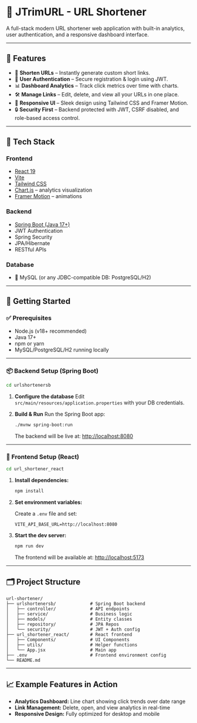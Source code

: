 # 🚀 JTrimURL - URL Shortener

A full-stack modern URL shortener web application with built-in analytics, user authentication, and a responsive dashboard interface.

---

## 🌟 Features

* 🔗 **Shorten URLs** – Instantly generate custom short links.
* 👤 **User Authentication** – Secure registration & login using JWT.
* 📊 **Dashboard Analytics** – Track click metrics over time with charts.
* 🛠️ **Manage Links** – Edit, delete, and view all your URLs in one place.
* 📱 **Responsive UI** – Sleek design using Tailwind CSS and Framer Motion.
* 🔒 **Security First** – Backend protected with JWT, CSRF disabled, and role-based access control.

---

## 🧰 Tech Stack

### Frontend

* [React 19](https://react.dev)
* [Vite](https://vitejs.dev/)
* [Tailwind CSS](https://tailwindcss.com)
* [Chart.js](https://www.chartjs.org/) – analytics visualization
* [Framer Motion](https://www.framer.com/motion/) – animations

### Backend

* [Spring Boot (Java 17+)](https://spring.io/projects/spring-boot)
* JWT Authentication
* Spring Security
* JPA/Hibernate
* RESTful APIs

### Database

* 💾 MySQL (or any JDBC-compatible DB: PostgreSQL/H2)

---

## 🚀 Getting Started

### ✅ Prerequisites

* Node.js (v18+ recommended)
* Java 17+
* npm or yarn
* MySQL/PostgreSQL/H2 running locally

---

### 📦 Backend Setup (Spring Boot)

```bash
cd urlshortenersb
```

1. **Configure the database**
   Edit `src/main/resources/application.properties` with your DB credentials.

2. **Build & Run**
   Run the Spring Boot app:

   ```bash
   ./mvnw spring-boot:run
   ```

   The backend will be live at: [http://localhost:8080](http://localhost:8080)

---

### 🎨 Frontend Setup (React)

```bash
cd url_shortener_react
```

1. **Install dependencies:**

   ```bash
   npm install
   ```

2. **Set environment variables:**

   Create a `.env` file and set:

   ```env
   VITE_API_BASE_URL=http://localhost:8080
   ```

3. **Start the dev server:**

   ```bash
   npm run dev
   ```

   The frontend will be available at: [http://localhost:5173](http://localhost:5173)

---

## 🗂️ Project Structure

```
url-shortener/
├── urlshortenersb/             # Spring Boot backend
│   ├── controller/             # API endpoints
│   ├── service/                # Business logic
│   ├── models/                 # Entity classes
│   ├── repository/             # JPA Repos
│   └── security/               # JWT + Auth config
├── url_shortener_react/        # React frontend
│   ├── Components/             # UI Components
│   ├── utils/                  # Helper functions
│   └── App.jsx                 # Main app
├── .env                        # Frontend environment config
└── README.md
```

---

## 📈 Example Features in Action

* **Analytics Dashboard:** Line chart showing click trends over date range
* **Link Management:** Delete, open, and view analytics in real-time
* **Responsive Design:** Fully optimized for desktop and mobile
